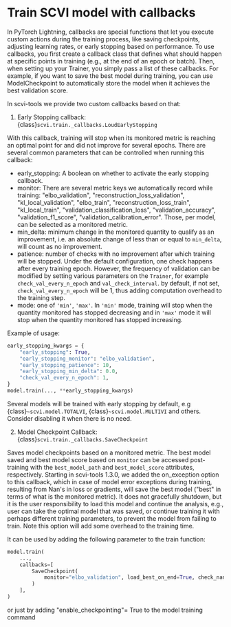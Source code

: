 # Train SCVI model with callbacks

In PyTorch Lightning, callbacks are special functions that let you execute custom actions during the training process, like saving checkpoints, adjusting learning rates, or early stopping based on performance. To use callbacks, you first create a callback class that defines what should happen at specific points in training (e.g., at the end of an epoch or batch). Then, when setting up your Trainer, you simply pass a list of these callbacks. For example, if you want to save the best model during training, you can use ModelCheckpoint to automatically store the model when it achieves the best validation score.

In scvi-tools we provide two custom callbacks based on that:
1. Early Stopping callback: {class}`scvi.train._callbacks.LoudEarlyStopping`

With this callback, training will stop when its monitored metric is reaching an optimal point for and did not improve for several epochs.
There are several common parameters that can be controlled when running this callback:
- early_stopping: A boolean on whether to activate the early stopping callback.
- monitor: There are several metric keys we automatically record while training:
 "elbo_validation",
 "reconstruction_loss_validation",
 "kl_local_validation",
 "elbo_train",
 "reconstruction_loss_train",
 "kl_local_train",
 "validation_classification_loss",
 "validation_accuracy",
 "validation_f1_score",
 "validation_calibration_error". Those, per model, can be selected as a monitored metric.
- min_delta: minimum change in the monitored quantity to qualify as an improvement, i.e. an absolute
    change of less than or equal to `min_delta`, will count as no improvement.
- patience: number of checks with no improvement
    after which training will be stopped. Under the default configuration, one check happens after
    every training epoch. However, the frequency of validation can be modified by setting various parameters on
    the ``Trainer``, for example ``check_val_every_n_epoch`` and ``val_check_interval``. by default, if not set, ``check_val_every_n_epoch`` will be 1, thus adding computation overhead to the training step.
- mode: one of ``'min'``, ``'max'``. In ``'min'`` mode, training will stop when the quantity
    monitored has stopped decreasing and in ``'max'`` mode it will stop when the quantity
    monitored has stopped increasing.

Example of usage:
```python
early_stopping_kwargs = {
    "early_stopping": True,
    "early_stopping_monitor": "elbo_validation",
    "early_stopping_patience": 10,
    "early_stopping_min_delta": 0.0,
    "check_val_every_n_epoch": 1,
}
model.train(..., **early_stopping_kwargs)
```

Several models will be trained with early stopping by default, e.g {class}`~scvi.model.TOTALVI`, {class}`~scvi.model.MULTIVI` and others. Consider disabling it when there is no need.

2. Model Checkpoint Callback: {class}`scvi.train._callbacks.SaveCheckpoint`

Saves model checkpoints based on a monitored metric. The best model saved and best model score based on ``monitor`` can be accessed post-training
    with the ``best_model_path`` and ``best_model_score`` attributes, respectively. Starting in scvi-tools 1.3.0, we added the on_exception option to this callback, which in case of model error exceptions during training, resulting from Nan's in loss or gradients, will save the best model ("best" in terms of what is the monitored metric). It does not gracefully shutdown, but it is the user responsibility to load this model and continue the analysis, e.g., user can take the optimal model that was saved, or continue training it with perhaps different training parameters, to prevent the model from failing to train. Note this option will add some overhead to the training time.

It can be used by adding the following parameter to the train function:
```python
model.train(
    ...,
    callbacks=[
        SaveCheckpoint(
            monitor="elbo_validation", load_best_on_end=True, check_nan_gradients=True
        )
    ],
)
```

or just by adding "enable_checkpointing"= True to the model training command
